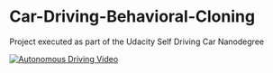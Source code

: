 # Car-Driving-Behavioral-Cloning
Project executed as part of the Udacity Self Driving Car Nanodegree

[![Autonomous Driving Video](http://img.youtube.com/vi/2k7_fUlgA0k&/0.jpg)](http://www.youtube.com/watch?v=2k7_fUlgA0k&)
